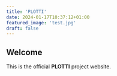 ```yaml
---
title: 'PLOTTI'
date: 2024-01-17T10:37:12+01:00
featured_image: 'test.jpg'
draft: false
---
```


## Welcome

This is the official **PLOTTI** project website.
